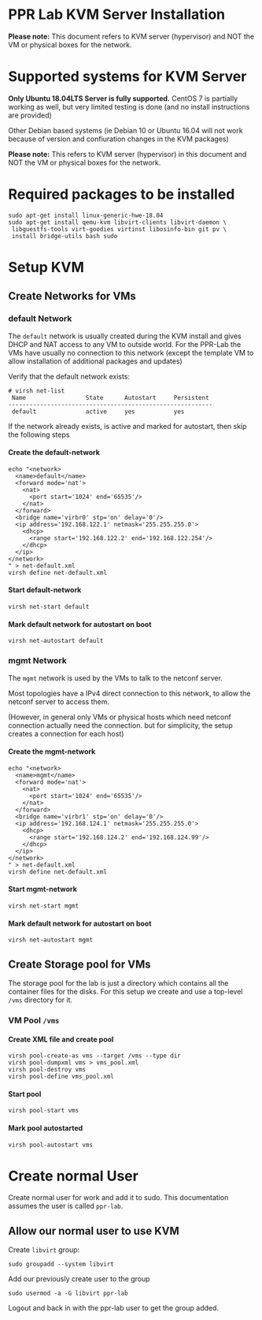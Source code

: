 # PPR Lab KVM Server Installation

**Please note:** This document refers to KVM server (hypervisor) and NOT the VM or physical boxes for the network.

# Supported systems for KVM Server

**Only Ubuntu 18.04LTS Server is fully supported.** CentOS 7 is partially working as well, but very limited testing is done (and no install instructions are provided)

Other Debian based systems (ie Debian 10 or Ubuntu 16.04 will not work because of version and confiuration changes in the KVM packages)

**Please note:** This refers to KVM server (hypervisor) in this document and NOT the VM or physical boxes for the network.

# Required packages to be installed

```
sudo apt-get install linux-generic-hwe-18.04
sudo apt-get install qemu-kvm libvirt-clients libvirt-daemon \
 libguestfs-tools virt-goodies virtinst libosinfo-bin git pv \
 install bridge-utils bash sudo
``` 

# Setup KVM

## Create Networks for VMs

### default Network

The `default` network is usually created during the KVM install and gives DHCP and NAT access to any VM to outside world.
For the PPR-Lab the VMs have usually no connection to this network (except the template VM to allow installation of additional packages and updates)

Verify that the default network exists:

```
# virsh net-list
 Name                 State      Autostart     Persistent
----------------------------------------------------------
 default              active     yes           yes
```

If the network already exists, is active and marked for autostart, then skip the following steps

#### Create the default-network
```
echo "<network>
  <name>default</name>
  <forward mode='nat'>
    <nat>
      <port start='1024' end='65535'/>
    </nat>
  </forward>
  <bridge name='virbr0' stp='on' delay='0'/>
  <ip address='192.168.122.1' netmask='255.255.255.0'>
    <dhcp>
      <range start='192.168.122.2' end='192.168.122.254'/>
    </dhcp>
  </ip>
</network>
" > net-default.xml
virsh define net-default.xml
```

#### Start default-network
```
virsh net-start default
```

#### Mark default network for autostart on boot
```
virsh net-autostart default
```

### mgmt Network

The `mgmt` network is used by the VMs to talk to the netconf server. 

Most topologies have a IPv4 direct connection to this network, to allow the netconf server to access them. 

(However, in general only VMs or physical hosts which need netconf connection actually need the connection. but for simplicity, the setup creates a connection for each host)

#### Create the mgmt-network
```
echo "<network>
  <name>mgmt</name>
  <forward mode='nat'>
    <nat>
      <port start='1024' end='65535'/>
    </nat>
  </forward>
  <bridge name='virbr1' stp='on' delay='0'/>
  <ip address='192.168.124.1' netmask='255.255.255.0'>
    <dhcp>
      <range start='192.168.124.2' end='192.168.124.99'/>
    </dhcp>
  </ip>
</network>
" > net-default.xml
virsh define net-default.xml
```

#### Start mgmt-network
```
virsh net-start mgmt
```

#### Mark default network for autostart on boot
```
virsh net-autostart mgmt
```

## Create Storage pool for VMs

The storage pool for the lab is just a directory which contains all the container files for the disks. For this setup we create and use a top-level `/vms` directory for it.

### VM Pool `/vms`

#### Create XML file and create pool
```
virsh pool-create-as vms --target /vms --type dir
virsh pool-dumpxml vms > vms_pool.xml
virsh pool-destroy vms
virsh pool-define vms_pool.xml
```

#### Start pool
```
virsh pool-start vms
```

#### Mark pool autostarted
```
virsh pool-autostart vms
```

# Create normal User

Create normal user for work and add it to sudo. This documentation assumes the user is called `ppr-lab`.

## Allow our normal user to use KVM

Create `libvirt` group:

```
sudo groupadd --system libvirt
```

Add our previously create user to the group

```
sudo usermod -a -G libvirt ppr-lab
```

Logout and back in with the ppr-lab user to get the group added. 
